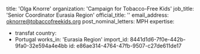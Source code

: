title: 'Olga Knorre'
organization: 'Campaign for Tobacco-Free Kids'
job_title: 'Senior Coordinator Eurasia Region'
official_title: ''
email_address: oknorre@tobaccofreekids.org
post_nominal_letters: MPH
expertise:
  - transfat
country:
  - Portugal
works_in: 'Eurasia Region'
import_id: 8441d1d6-7f0e-442b-9fa0-32e594a4e4bb
id: e86ae314-4764-47fb-9507-c27de611de17
